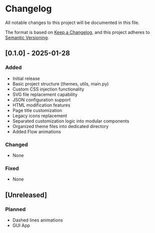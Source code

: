# Changelog

All notable changes to this project will be documented in this file.

The format is based on [Keep a Changelog](https://keepachangelog.com/en/1.0.0/),
and this project adheres to [Semantic Versioning](https://semver.org/spec/v2.0.0.html).

## [0.1.0] - 2025-01-28

### Added

-   Initial release
-   Basic project structure (themes, utils, main.py)
-   Custom CSS injection functionality
-   SVG file replacement capability
-   JSON configuration support
-   HTML modification features
-   Page title customization
-   Legacy icons replacement
-   Separated customization logic into modular components
-   Organized theme files into dedicated directory
-   Added Flow animations

### Changed

-   None

### Fixed

-   None

## [Unreleased]

### Planned

-   Dashed lines animations
-   GUI App
